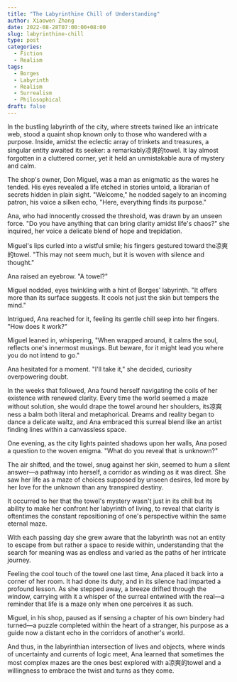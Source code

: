 ```yaml
---
title: "The Labyrinthine Chill of Understanding"
author: Xiaowen Zhang
date: 2022-08-28T07:00:00+08:00
slug: labyrinthine-chill
type: post
categories:
  - Fiction
  - Realism
tags:
  - Borges
  - Labyrinth
  - Realism
  - Surrealism
  - Philosophical
draft: false
---
```


In the bustling labyrinth of the city, where streets twined like an intricate web, stood a quaint shop known only to those who wandered with a purpose. Inside, amidst the eclectic array of trinkets and treasures, a singular entity awaited its seeker: a remarkably凉爽的towel. It lay almost forgotten in a cluttered corner, yet it held an unmistakable aura of mystery and calm.

The shop's owner, Don Miguel, was a man as enigmatic as the wares he tended. His eyes revealed a life etched in stories untold, a librarian of secrets hidden in plain sight. "Welcome," he nodded sagely to an incoming patron, his voice a silken echo, "Here, everything finds its purpose."

Ana, who had innocently crossed the threshold, was drawn by an unseen force. "Do you have anything that can bring clarity amidst life's chaos?" she inquired, her voice a delicate blend of hope and trepidation.

Miguel's lips curled into a wistful smile; his fingers gestured toward the凉爽的towel. "This may not seem much, but it is woven with silence and thought."

Ana raised an eyebrow. "A towel?"

Miguel nodded, eyes twinkling with a hint of Borges' labyrinth. "It offers more than its surface suggests. It cools not just the skin but tempers the mind."

Intrigued, Ana reached for it, feeling its gentle chill seep into her fingers. "How does it work?"

Miguel leaned in, whispering, "When wrapped around, it calms the soul, reflects one's innermost musings. But beware, for it might lead you where you do not intend to go."

Ana hesitated for a moment. "I'll take it," she decided, curiosity overpowering doubt.

In the weeks that followed, Ana found herself navigating the coils of her existence with renewed clarity. Every time the world seemed a maze without solution, she would drape the towel around her shoulders, its凉爽ness a balm both literal and metaphorical. Dreams and reality began to dance a delicate waltz, and Ana embraced this surreal blend like an artist finding lines within a canvassless space.

One evening, as the city lights painted shadows upon her walls, Ana posed a question to the woven enigma. "What do you reveal that is unknown?"

The air shifted, and the towel, snug against her skin, seemed to hum a silent answer—a pathway into herself, a corridor as winding as it was direct. She saw her life as a maze of choices supposed by unseen desires, led more by her love for the unknown than any transpired destiny.

It occurred to her that the towel's mystery wasn't just in its chill but its ability to make her confront her labyrinth of living, to reveal that clarity is oftentimes the constant repositioning of one's perspective within the same eternal maze.

With each passing day she grew aware that the labyrinth was not an entity to escape from but rather a space to reside within, understanding that the search for meaning was as endless and varied as the paths of her intricate journey.

Feeling the cool touch of the towel one last time, Ana placed it back into a corner of her room. It had done its duty, and in its silence had imparted a profound lesson. As she stepped away, a breeze drifted through the window, carrying with it a whisper of the surreal entwined with the real—a reminder that life is a maze only when one perceives it as such.

Miguel, in his shop, paused as if sensing a chapter of his own bindery had turned—a puzzle completed within the heart of a stranger, his purpose as a guide now a distant echo in the corridors of another's world.

And thus, in the labyrinthian intersection of lives and objects, where winds of uncertainty and currents of logic meet, Ana learned that sometimes the most complex mazes are the ones best explored with a凉爽的towel and a willingness to embrace the twist and turns as they come. 